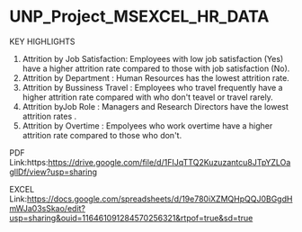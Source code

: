 # UNP_Project_MSEXCEL_HR_DATA

KEY HIGHLIGHTS
1. Attrition by Job Satisfaction: Employees with low job satisfaction (Yes) have a higher attrition rate compared to those with job satisfaction (No).
2. Attrition by Department : Human Resources has the lowest attrition rate.
3. Attrition by Bussiness Travel : Employees who travel frequently have a higher attrition rate compared with who don't teavel or travel rarely.
4. Attrition byJob Role : Managers and Research Directors have the lowest attrition rates .
5. Attrition by Overtime : Empolyees who work overtime have a higher attrition rate compared to those who don't.

PDF Link:https:https://drive.google.com/file/d/1FIJqTTQ2Kuzuzantcu8JTpYZLOagllDf/view?usp=sharing

EXCEL Link:https://docs.google.com/spreadsheets/d/19e780iXZMQHpQQJ0BGgdHmWJa03sSkao/edit?usp=sharing&ouid=116461091284570256321&rtpof=true&sd=true
